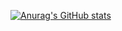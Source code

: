 [![Anurag's GitHub stats](https://github-readme-stats.vercel.app/api?username=HalfDragonLucy)](https://github.com/anuraghazra/github-readme-stats)

